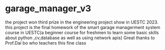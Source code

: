 # garage_manager_v3
the project won third prize in the engineering project show in UESTC 2023.
this project is  the final homework of the smart garage managerment system course in UESTC(a beginner course for freshmen to learn some basic skills about python ,cv,database as well as using network apis)
Great thanks to Prof.Dai bo who teachers this fine class
